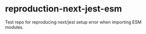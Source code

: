 # reproduction-next-jest-esm
Test repo for reproducing next/jest setup error when importing ESM modules.
